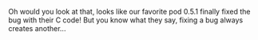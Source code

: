 Oh would you look at that, looks like our favorite pod 0.5.1 finally fixed the bug with their C code! But you know what they say, fixing a bug always creates another...
